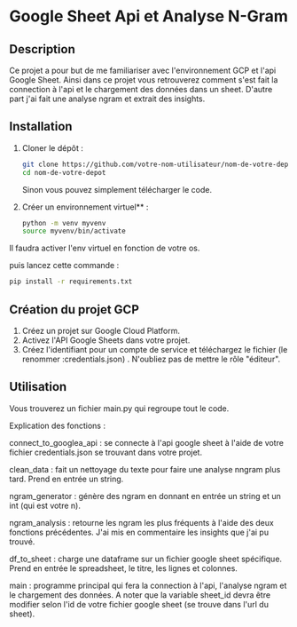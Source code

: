 # Google Sheet Api et Analyse N-Gram

## Description

Ce projet a pour but de me familiariser avec l'environnement GCP et l'api Google Sheet. Ainsi dans ce projet vous retrouverez
comment s'est fait la connection à l'api et le chargement des données dans un sheet. D'autre part j'ai fait une analyse ngram et extrait des insights. 


## Installation

1. Cloner le dépôt :
   ```bash
   git clone https://github.com/votre-nom-utilisateur/nom-de-votre-depot.git
   cd nom-de-votre-depot
   ```
   Sinon vous pouvez simplement télécharger le code.


2. Créer un environnement virtuel** :
   ```bash
   python -m venv myvenv
   source myvenv/bin/activate
   ```

Il faudra activer l'env virtuel en fonction de votre os.

  puis lancez cette commande : 
   ```bash
   pip install -r requirements.txt
   ```


## Création du projet GCP

1. Créez un projet sur Google Cloud Platform.
2. Activez l'API Google Sheets dans votre projet.
3. Créez l'identifiant pour un compte de service et téléchargez le fichier (le renommer :credentials.json) . N'oubliez pas de mettre le rôle "éditeur".
   


## Utilisation 


Vous trouverez un fichier main.py qui regroupe tout le code.

Explication des fonctions : 
 
connect_to_googlea_api : se connecte à l'api google sheet à l'aide de votre fichier credentials.json se trouvant dans votre projet.

clean_data : fait un nettoyage du texte pour faire une analyse nngram plus tard. Prend en entrée un string.

ngram_generator : génère des ngram en donnant en entrée un string et un int (qui est votre n).

ngram_analysis : retourne les ngram les plus fréquents à l'aide des deux fonctions précédentes. J'ai mis en commentaire les insights que j'ai pu trouvé.

df_to_sheet : charge une dataframe sur un fichier google sheet spécifique. Prend en entrée le spreadsheet, le titre, les lignes et colonnes.

main : programme principal qui fera la connection à l'api, l'analyse ngram et le chargement des données. A noter que la variable sheet_id devra être modifier selon l'id de votre fichier google sheet (se trouve dans l'url du sheet).
   

